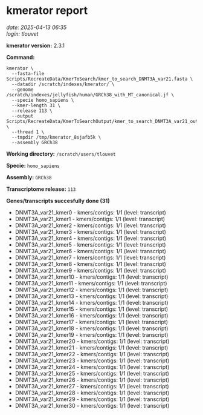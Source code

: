 # kmerator report
*date: 2025-04-13 06:35*  
*login: tlouvet*

**kmerator version:** 2.3.1

**Command:**

```
kmerator \
  --fasta-file Scripts/RecreateData/KmerToSearch/kmer_to_search_DNMT3A_var21.fasta \
  --datadir /scratch/indexes/kmerator/ \
  --genome /scratch/indexes/jellyfish/human/GRCh38_with_MT_canonical.jf \
  --specie homo_sapiens \
  --kmer-length 31 \
  --release 113 \
  --output Scripts/RecreateData/KmerToSearchOutput/kmer_to_search_DNMT3A_var21_output \
  --thread 1 \
  --tmpdir /tmp/kmerator_8sjafb5k \
  --assembly GRCh38
```

**Working directory:** `/scratch/users/tlouvet`

**Specie:** `homo_sapiens`

**Assembly:** `GRCh38`

**Transcriptome release:** `113`

**Genes/transcripts succesfully done (31)**

- DNMT3A_var21_kmer0 - kmers/contigs: 1/1 (level: transcript)
- DNMT3A_var21_kmer1 - kmers/contigs: 1/1 (level: transcript)
- DNMT3A_var21_kmer2 - kmers/contigs: 1/1 (level: transcript)
- DNMT3A_var21_kmer3 - kmers/contigs: 1/1 (level: transcript)
- DNMT3A_var21_kmer4 - kmers/contigs: 1/1 (level: transcript)
- DNMT3A_var21_kmer5 - kmers/contigs: 1/1 (level: transcript)
- DNMT3A_var21_kmer6 - kmers/contigs: 1/1 (level: transcript)
- DNMT3A_var21_kmer7 - kmers/contigs: 1/1 (level: transcript)
- DNMT3A_var21_kmer8 - kmers/contigs: 1/1 (level: transcript)
- DNMT3A_var21_kmer9 - kmers/contigs: 1/1 (level: transcript)
- DNMT3A_var21_kmer10 - kmers/contigs: 1/1 (level: transcript)
- DNMT3A_var21_kmer11 - kmers/contigs: 1/1 (level: transcript)
- DNMT3A_var21_kmer12 - kmers/contigs: 1/1 (level: transcript)
- DNMT3A_var21_kmer13 - kmers/contigs: 1/1 (level: transcript)
- DNMT3A_var21_kmer14 - kmers/contigs: 1/1 (level: transcript)
- DNMT3A_var21_kmer15 - kmers/contigs: 1/1 (level: transcript)
- DNMT3A_var21_kmer16 - kmers/contigs: 1/1 (level: transcript)
- DNMT3A_var21_kmer17 - kmers/contigs: 1/1 (level: transcript)
- DNMT3A_var21_kmer18 - kmers/contigs: 1/1 (level: transcript)
- DNMT3A_var21_kmer19 - kmers/contigs: 1/1 (level: transcript)
- DNMT3A_var21_kmer20 - kmers/contigs: 1/1 (level: transcript)
- DNMT3A_var21_kmer21 - kmers/contigs: 1/1 (level: transcript)
- DNMT3A_var21_kmer22 - kmers/contigs: 1/1 (level: transcript)
- DNMT3A_var21_kmer23 - kmers/contigs: 1/1 (level: transcript)
- DNMT3A_var21_kmer24 - kmers/contigs: 1/1 (level: transcript)
- DNMT3A_var21_kmer25 - kmers/contigs: 1/1 (level: transcript)
- DNMT3A_var21_kmer26 - kmers/contigs: 1/1 (level: transcript)
- DNMT3A_var21_kmer27 - kmers/contigs: 1/1 (level: transcript)
- DNMT3A_var21_kmer28 - kmers/contigs: 1/1 (level: transcript)
- DNMT3A_var21_kmer29 - kmers/contigs: 1/1 (level: transcript)
- DNMT3A_var21_kmer30 - kmers/contigs: 1/1 (level: transcript)
